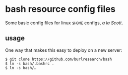 bash resource config files
===

Some basic config files for linux `$HOME` configs, _a la Scott_.

## usage

One way that makes this easy to deploy on a new server:

```shell
$ git clone https://github.com/burlresearch/bash
$ ln -s bash/.bashrc .
$ ln -s bash/…
```

